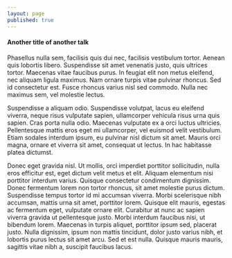 ```yaml
---
layout: page
published: true
---
```


#### Another title of another talk

Phasellus nulla sem, facilisis quis dui nec, facilisis vestibulum tortor. Aenean quis lobortis libero. Suspendisse sit amet venenatis justo, quis ultrices tortor. Maecenas vitae faucibus purus. In feugiat elit non metus eleifend, nec aliquam ligula maximus. Nam ornare turpis vitae pulvinar rhoncus. Sed id consectetur est. Fusce rhoncus varius nisl sed commodo. Nulla nec maximus sem, vel molestie lectus.

Suspendisse a aliquam odio. Suspendisse volutpat, lacus eu eleifend viverra, neque risus vulputate sapien, ullamcorper vehicula risus urna quis sapien. Cras porta nulla odio. Maecenas vulputate ex a orci luctus ultricies. Pellentesque mattis eros eget mi ullamcorper, vel euismod velit vestibulum. Etiam sodales interdum ipsum, eu pulvinar nisl dictum sit amet. Mauris orci magna, ornare et viverra sit amet, consequat ut lectus. In hac habitasse platea dictumst.

Donec eget gravida nisl. Ut mollis, orci imperdiet porttitor sollicitudin, nulla eros efficitur est, eget dictum velit metus et elit. Aliquam elementum nisi porttitor interdum varius. Quisque consectetur condimentum dignissim. Donec fermentum lorem non tortor rhoncus, sit amet molestie purus dictum. Suspendisse tempus tortor id mi accumsan viverra. Morbi scelerisque nibh accumsan, mattis urna sit amet, porttitor lorem. Quisque elit mauris, egestas ac fermentum eget, vulputate ornare elit. Curabitur at nunc ac sapien viverra gravida ut pellentesque justo. Morbi interdum faucibus nisi, ut bibendum lorem. Maecenas in turpis aliquet, porttitor ipsum sed, placerat justo. Nulla dignissim, ipsum non mattis tincidunt, dolor justo varius nibh, et lobortis purus lectus sit amet arcu. Sed et est nulla. Quisque mauris mauris, sagittis vitae nibh a, suscipit faucibus lacus.
